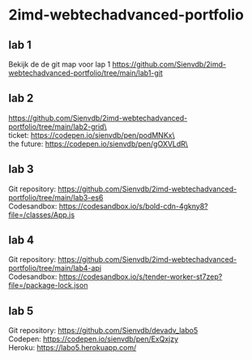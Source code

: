 # 2imd-webtechadvanced-portfolio

## lab 1
Bekijk de de git map voor lap 1
https://github.com/Sienvdb/2imd-webtechadvanced-portfolio/tree/main/lab1-git

## lab 2
https://github.com/Sienvdb/2imd-webtechadvanced-portfolio/tree/main/lab2-grid\ \
ticket: https://codepen.io/sienvdb/pen/podMNKx\ \
the future: https://codepen.io/sienvdb/pen/gOXVLdR\ 


## lab 3
Git repository: https://github.com/Sienvdb/2imd-webtechadvanced-portfolio/tree/main/lab3-es6 \
Codesandbox: https://codesandbox.io/s/bold-cdn-4gkny8?file=/classes/App.js 

## lab 4 
Git repository: https://github.com/Sienvdb/2imd-webtechadvanced-portfolio/tree/main/lab4-api \
Codesandbox: https://codesandbox.io/s/tender-worker-st7zep?file=/package-lock.json 

## lab 5
Git repository: https://github.com/Sienvdb/devadv_labo5 \
Codepen: https://codepen.io/sienvdb/pen/ExQxjzy \
Heroku: https://labo5.herokuapp.com/ 
